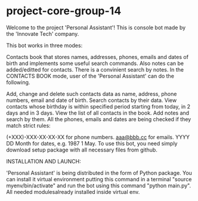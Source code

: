 # project-core-group-14
 
Welcome to the project 'Personal Assistant'! This is console bot made by the 'Innovate Tech' company.

This bot works in three modes:

Contacts book that stores names, addresses, phones, emails and dates of birth and implements some useful search commands. Also notes can be added/editted for contacts. There is a convinient search by notes. In the CONTACTS BOOK mode, user of the 'Personal Assistant' can do the following.

Add, change and delete such contacts data as name, address, phone numbers, email and date of birth.
Search contacts by their data.
View contacts whose birthday is within specified period starting from today, in 2 days and in 3 days.
View the list of all contacts in the book.
Add notes and search by them.
All the phones, emails and dates are being checked if they match strict rules:

(+XXX)-XXX-XX-XX-XX for phone numbers.
aaa@bbb.cc for emails.
YYYY DD Month for dates, e.g. 1987 1 May.
To use this bot, you need simply download setup package with all necessary files from github.

INSTALLATION AND LAUNCH:

'Personal Assistant' is being distributed in the form of Python package. You can install it virtual environment putting this command in a terminal "source myenv/bin/activate" and run the bot using this command "python main.py". All needed modulesalready installed inside virtual env.